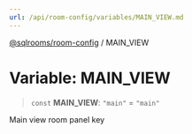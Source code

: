 ```yaml
---
url: /api/room-config/variables/MAIN_VIEW.md
---
```

[@sqlrooms/room-config](../index.md) / MAIN\_VIEW

# Variable: MAIN\_VIEW

> `const` **MAIN\_VIEW**: `"main"` = `"main"`

Main view room panel key
